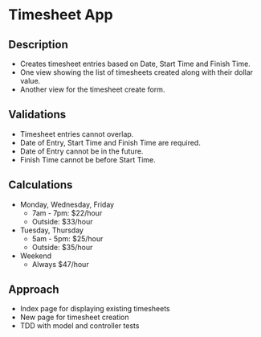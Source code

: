# Timesheet App

## Description
* Creates timesheet entries based on Date, Start Time and Finish Time.
* One view showing the list of timesheets created along with their dollar value.
* Another view for the timesheet create form.

## Validations
* Timesheet entries cannot overlap.
* Date of Entry, Start Time and Finish Time are required.
* Date of Entry cannot be in the future.
* Finish Time cannot be before Start Time.

## Calculations
* Monday, Wednesday, Friday
  * 7am - 7pm: $22/hour
  * Outside: $33/hour
* Tuesday, Thursday
  * 5am - 5pm: $25/hour
  * Outside: $35/hour
* Weekend
  * Always $47/hour

## Approach
* Index page for displaying existing timesheets
* New page for timesheet creation
* TDD with model and controller tests
